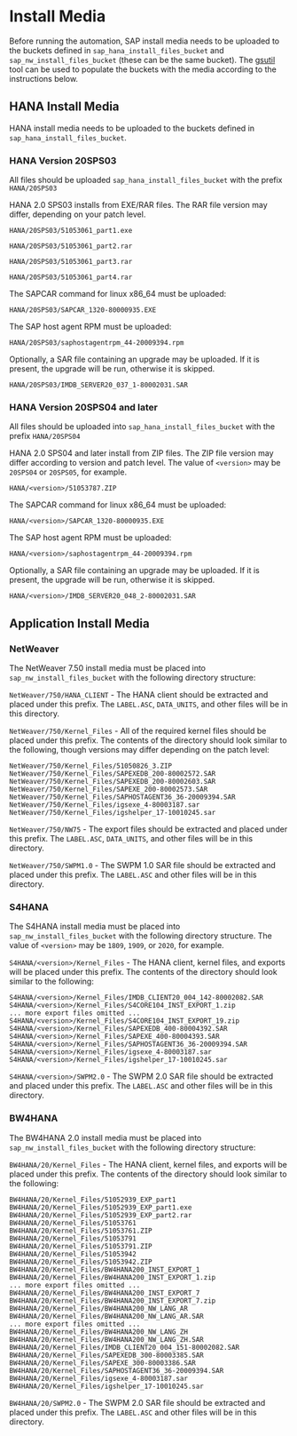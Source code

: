 # Install Media

Before running the automation, SAP install media needs to be uploaded to the buckets defined in `sap_hana_install_files_bucket` and `sap_nw_install_files_bucket` (these can be the same bucket). The [gsutil](https://cloud.google.com/storage/docs/gsutil) tool can be used to populate the buckets with the media according to the instructions below.

## HANA Install Media

HANA install media needs to be uploaded to the buckets defined in `sap_hana_install_files_bucket`.

### HANA Version 20SPS03

All files should be uploaded `sap_hana_install_files_bucket` with the prefix `HANA/20SPS03`

HANA 2.0 SPS03 installs from EXE/RAR files. The RAR file version may differ, depending on your patch level.

`HANA/20SPS03/51053061_part1.exe`

`HANA/20SPS03/51053061_part2.rar`

`HANA/20SPS03/51053061_part3.rar`

`HANA/20SPS03/51053061_part4.rar`

The SAPCAR command for linux x86_64 must be uploaded:

`HANA/20SPS03/SAPCAR_1320-80000935.EXE`

The SAP host agent RPM must be uploaded:

`HANA/20SPS03/saphostagentrpm_44-20009394.rpm`

Optionally, a SAR file containing an upgrade may be uploaded. If it is present, the upgrade will be run, otherwise it is skipped.

`HANA/20SPS03/IMDB_SERVER20_037_1-80002031.SAR`

### HANA Version 20SPS04 and later

All files should be uploaded into `sap_hana_install_files_bucket` with the prefix `HANA/20SPS04`

HANA 2.0 SPS04 and later install from ZIP files. The ZIP file version may differ according to version and patch level. The value of `<version>` may be `20SPS04` or `20SPS05`, for example.

`HANA/<version>/51053787.ZIP`

The SAPCAR command for linux x86_64 must be uploaded:

`HANA/<version>/SAPCAR_1320-80000935.EXE`

The SAP host agent RPM must be uploaded:

`HANA/<version>/saphostagentrpm_44-20009394.rpm`

Optionally, a SAR file containing an upgrade may be uploaded. If it is present, the upgrade will be run, otherwise it is skipped.

`HANA/<version>/IMDB_SERVER20_048_2-80002031.SAR`

## Application Install Media

### NetWeaver

The NetWeaver 7.50 install media must be placed into `sap_nw_install_files_bucket` with the following directory structure:

`NetWeaver/750/HANA_CLIENT` - The HANA client should be extracted and placed under this prefix. The `LABEL.ASC`, `DATA_UNITS`, and other files will be in this directory.

`NetWeaver/750/Kernel_Files` - All of the required kernel files should be placed under this prefix. The contents of the directory should look similar to the following, though versions may differ depending on the patch level:

```
NetWeaver/750/Kernel_Files/51050826_3.ZIP
NetWeaver/750/Kernel_Files/SAPEXEDB_200-80002572.SAR
NetWeaver/750/Kernel_Files/SAPEXEDB_200-80002603.SAR
NetWeaver/750/Kernel_Files/SAPEXE_200-80002573.SAR
NetWeaver/750/Kernel_Files/SAPHOSTAGENT36_36-20009394.SAR
NetWeaver/750/Kernel_Files/igsexe_4-80003187.sar
NetWeaver/750/Kernel_Files/igshelper_17-10010245.sar
```

`NetWeaver/750/NW75` - The export files should be extracted and placed under this prefix. The `LABEL.ASC`, `DATA_UNITS`, and other files will be in this directory.

`NetWeaver/750/SWPM1.0` - The SWPM 1.0 SAR file should be extracted and placed under this prefix. The `LABEL.ASC` and other files will be in this directory.

### S4HANA

The S4HANA install media must be placed into `sap_nw_install_files_bucket` with the following directory structure. The value of `<version>` may be `1809`, `1909`, or `2020`, for example.

`S4HANA/<version>/Kernel_Files` - The HANA client, kernel files, and exports will be placed under this prefix. The contents of the directory should look similar to the following:

```
S4HANA/<version>/Kernel_Files/IMDB_CLIENT20_004_142-80002082.SAR
S4HANA/<version>/Kernel_Files/S4CORE104_INST_EXPORT_1.zip
... more export files omitted ...
S4HANA/<version>/Kernel_Files/S4CORE104_INST_EXPORT_19.zip
S4HANA/<version>/Kernel_Files/SAPEXEDB_400-80004392.SAR
S4HANA/<version>/Kernel_Files/SAPEXE_400-80004393.SAR
S4HANA/<version>/Kernel_Files/SAPHOSTAGENT36_36-20009394.SAR
S4HANA/<version>/Kernel_Files/igsexe_4-80003187.sar
S4HANA/<version>/Kernel_Files/igshelper_17-10010245.sar
```

`S4HANA/<version>/SWPM2.0` - The SWPM 2.0 SAR file should be extracted and placed under this prefix. The `LABEL.ASC` and other files will be in this directory.

### BW4HANA

The BW4HANA 2.0 install media must be placed into `sap_nw_install_files_bucket` with the following directory structure:

`BW4HANA/20/Kernel_Files` - The HANA client, kernel files, and exports will be placed under this prefix. The contents of the directory should look similar to the following:

```
BW4HANA/20/Kernel_Files/51052939_EXP_part1
BW4HANA/20/Kernel_Files/51052939_EXP_part1.exe
BW4HANA/20/Kernel_Files/51052939_EXP_part2.rar
BW4HANA/20/Kernel_Files/51053761
BW4HANA/20/Kernel_Files/51053761.ZIP
BW4HANA/20/Kernel_Files/51053791
BW4HANA/20/Kernel_Files/51053791.ZIP
BW4HANA/20/Kernel_Files/51053942
BW4HANA/20/Kernel_Files/51053942.ZIP
BW4HANA/20/Kernel_Files/BW4HANA200_INST_EXPORT_1
BW4HANA/20/Kernel_Files/BW4HANA200_INST_EXPORT_1.zip
... more export files omitted ...
BW4HANA/20/Kernel_Files/BW4HANA200_INST_EXPORT_7
BW4HANA/20/Kernel_Files/BW4HANA200_INST_EXPORT_7.zip
BW4HANA/20/Kernel_Files/BW4HANA200_NW_LANG_AR
BW4HANA/20/Kernel_Files/BW4HANA200_NW_LANG_AR.SAR
... more export files omitted ...
BW4HANA/20/Kernel_Files/BW4HANA200_NW_LANG_ZH
BW4HANA/20/Kernel_Files/BW4HANA200_NW_LANG_ZH.SAR
BW4HANA/20/Kernel_Files/IMDB_CLIENT20_004_151-80002082.SAR
BW4HANA/20/Kernel_Files/SAPEXEDB_300-80003385.SAR
BW4HANA/20/Kernel_Files/SAPEXE_300-80003386.SAR
BW4HANA/20/Kernel_Files/SAPHOSTAGENT36_36-20009394.SAR
BW4HANA/20/Kernel_Files/igsexe_4-80003187.sar
BW4HANA/20/Kernel_Files/igshelper_17-10010245.sar
```

`BW4HANA/20/SWPM2.0` - The SWPM 2.0 SAR file should be extracted and placed under this prefix. The `LABEL.ASC` and other files will be in this directory.
